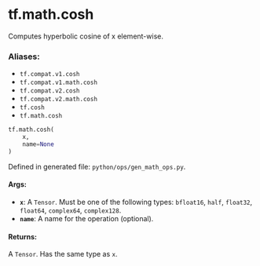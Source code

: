 <div itemscope itemtype="http://developers.google.com/ReferenceObject">
<meta itemprop="name" content="tf.math.cosh" />
<meta itemprop="path" content="Stable" />
</div>

# tf.math.cosh

Computes hyperbolic cosine of x element-wise.

### Aliases:

* `tf.compat.v1.cosh`
* `tf.compat.v1.math.cosh`
* `tf.compat.v2.cosh`
* `tf.compat.v2.math.cosh`
* `tf.cosh`
* `tf.math.cosh`

``` python
tf.math.cosh(
    x,
    name=None
)
```



Defined in generated file: `python/ops/gen_math_ops.py`.

<!-- Placeholder for "Used in" -->


#### Args:


* <b>`x`</b>: A `Tensor`. Must be one of the following types: `bfloat16`, `half`, `float32`, `float64`, `complex64`, `complex128`.
* <b>`name`</b>: A name for the operation (optional).


#### Returns:

A `Tensor`. Has the same type as `x`.

